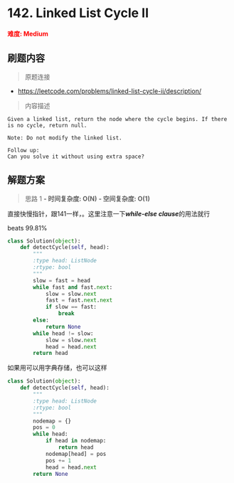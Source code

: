 # 142. Linked List Cycle II

**<font color=red>难度: Medium</font>**

## 刷题内容

> 原题连接

* https://leetcode.com/problems/linked-list-cycle-ii/description/

> 内容描述

```
Given a linked list, return the node where the cycle begins. If there is no cycle, return null.

Note: Do not modify the linked list.

Follow up:
Can you solve it without using extra space?
```

## 解题方案

> 思路 1
****- 时间复杂度: O(N)**** ****- 空间复杂度: O(1)****

直接快慢指针，跟141一样，。这里注意一下***while-else clause***的用法就行

beats 99.81%

```python
class Solution(object):
    def detectCycle(self, head):
        """
        :type head: ListNode
        :rtype: bool
        """
        slow = fast = head
        while fast and fast.next:
            slow = slow.next
            fast = fast.next.next
            if slow == fast:
                break
        else:
            return None
        while head != slow:
            slow = slow.next
            head = head.next
        return head
```
如果用可以用字典存储，也可以这样
```python
class Solution(object):
    def detectCycle(self, head):
        """
        :type head: ListNode
        :rtype: bool
        """
        nodemap = {}
        pos = 0
        while head:
            if head in nodemap:
                return head
            nodemap[head] = pos
            pos += 1
            head = head.next
        return None
```


